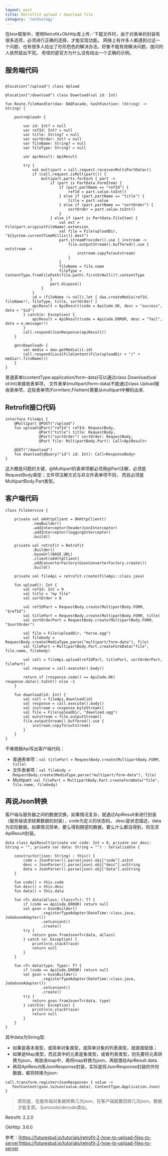 ```yaml
---
layout: post
title: Retrofit2 upload / download file
category: 'technology'
---
```


在ktor框架中，使用Retrofit+OkHttp库上传／下载文件时，由于对表单的封装有很多选项，必须进行正确的选择，才能实现功能。
网络上有许多人都遇到过这一个问题，也有很多人给出了形形色色的解决办法，好象不能有效解决问题，提问的人依然层出不究。
奇怪的是官方为什么没有给出一个正确的示例。


##  服务端代码 

```

@location("/upload") class Upload

@location("/download") class Download(val id: Int)

fun Route.fileHandler(dao: DAOFacade, hashFunction: (String) -> String) {

    post<Upload> {

        var id: Int? = null
        var refId: Int? = null
        var title: String? = null
        var sortOrder: Int? = null
        var fileName: String? = null
        var fileType: String? = null

        var apiResult: ApiResult

        try {
            val multipart = call.request.receive<MultiPartData>()
            if (call.request.isMultipart()) {
                multipart.parts.forEach { part ->
                    if (part is PartData.FormItem) {
                        if (part.partName == "refId") {
                            refId = part.value.toInt()
                        } else if (part.partName == "title") {
                            title = part.value
                        } else if (part.partName == "sortOrder") {
                            sortOrder = part.value.toInt()
                        }
                    } else if (part is PartData.FileItem) {
                        val ext = File(part.originalFileName).extension
                        val file = File(uploadDir, "${System.currentTimeMillis()}.$ext")
                        part.streamProvider().use { instream ->
                            file.outputStream().buffered().use { outstream ->
                                instream.copyTo(outstream)
                            }
                        }
                        fileName = file.name
                        fileType = ContentType.fromFilePath(file.path).firstOrNull()?.contentType
                    }
                    part.dispose()
                }
            }
            id = (fileName != null).let { dao.createMedia(refId, fileName!!, fileType, title, sortOrder) }
            apiResult = ApiResult(code = ApiCode.OK, desc = "success", data = "$id")
        } catch(e: Exception) {
            apiResult = ApiResult(code = ApiCode.ERROR, desc = "fail", data = e.message!!)
        }
        call.respond(JsonResponse(apiResult))
    }

    get<Download> {
        val media = dao.getMedia(it.id)
        call.respond(LocalFileContent(File(uploadDir + "/" + media!!.fileName)))
    }
}
```
普通表单(contentType:application/form-data)可以通过class Download(val id:Int)来接收表单项，
文件表单(multipart/form-data)不能通过class Upload接收表单项，这些表单项(FormItem,FileItem)需要从multipart中解码出来.

##  Retrofit接口代码

``` 
interface FileApi {
    @Multipart @POST("/upload")
    fun upload(@Part("refId") refId: RequestBody,
               @Part("title") title: RequestBody,
               @Part("sortOrder") sortOrder: RequestBody,
               @Part file: MultipartBody.Part): Call<ApiResult>

    @GET("/download")
    fun download(@Query("id") id: Int): Call<ResponseBody>
}
```
这大概是问题的关键，@Multipart的表单项都必须用@Part注解，必须是RequestBody类型；文件项注解方式与非文件表单项不同，
而且必须是MultipartBody.Part类型。

##  客户端代码

``` 
class FileService {

    private val okHttpClient = OkHttpClient()
            .newBuilder()
            .addInterceptor(headerJsonInterceptor)
            .addInterceptor(loggingInterceptor)
            .build()

    private val retrofit = Retrofit
            .Builder()
            .baseUrl(BASE_URL)
            .client(okHttpClient)
            .addConverterFactory(GsonConverterFactory.create())
            .build()

    private val fileApi = retrofit.create(FileApi::class.java)

    fun upload(): Int {
        val refId: Int = 9
        val title = "my file"
        val sortOrder = 0

        val refIdPart = RequestBody.create(MultipartBody.FORM, "$refId")
        val titlePart = RequestBody.create(MultipartBody.FORM, title)
        val sortOrderPart = RequestBody.create(MultipartBody.FORM, "$sortOrder")

        val file = File(uploadDir, "horse.ogg")
        val filebody = RequestBody.create(MediaType.parse("multipart/form-data"), file)
        val filePart = MultipartBody.Part.createFormData("file", file.name, filebody)

        val call = fileApi.upload(refIdPart, titlePart, sortOrderPart, filePart)
        val response = call.execute().body()

        return if (response.code() == ApiCode.OK) response.data().toInt() else -1
    }

    fun download(id: Int) {
        val call = fileApi.download(id)
        val response = call.execute().body()
        val instream = response.byteStream()
        val file = File(uploadDir, "download.ogg")
        val outstream = file.outputStream()
        file.outputStream().buffered().use {
            instream.copyTo(outstream)
        }
    }
}

```

不难根据Api写出客户端代码：

-   普通表单项：```val titlePart = RequestBody.create(MultipartBody.FORM, title)```
-   文件表单项：```val filebody = RequestBody.create(MediaType.parse("multipart/form-data"), file) ```
-   Multipart: ```val filePart = MultipartBody.Part.createFormData("file", file.name, filebody) ```

##  再说Json转换 

客户端与服务器之间的数据交换，如果情况复杂，就通过ApiResult来进行封装（服务端请求结果数据的封装），code为定义的状态码，
desc是状态描述，data为实际数据。如果情况简单，要么得到期望的数据，要么什么都没得到，则无须ApiResult封装。

```
data class ApiResult(private var code: Int = 0, private var desc: String = "", private var data: String = "") : Serializable {

    constructor(json: String) : this() {
        code = JsonParser().parse(json).obj["code"].asInt
        desc = JsonParser().parse(json).obj["desc"].asString
        data = JsonParser().parse(json).obj["data"].asString
    }

    fun code() = this.code
    fun desc() = this.desc
    fun data() = this.data

    fun <T> data(aClass: Class<T>): T? {
        if (code == ApiCode.ERROR) return null
        val gson = GsonBuilder()
                .registerTypeAdapter(DateTime::class.java, JodaGsonAdapter())
                .setLenient()
                .create()
        try {
            return gson.fromJson<T>(data, aClass)
        } catch (e: Exception) {
            println(e.stackTrace)
            return null
        }
    }

    fun <T> data(type: Type): T? {
        if (code == ApiCode.ERROR) return null
        val gson = GsonBuilder()
                .registerTypeAdapter(DateTime::class.java, JodaGsonAdapter())
                .setLenient()
                .create()
        try {
            return gson.fromJson<T>(data, type)
        } catch(e: Exception) {
            println(e.stackTrace)
            return null
        }
    }
}
```

其中data为String型.

-   如果是基本类型，或简单对象类型，或简单对象的列表类型，就直接赋值；
-   如果是Map类型，而且其中的元素是象类型，或者列表类型，则先要将元素转换为json，再放进map中，再将map转换为json，再赋值给ApiResult.data.
-   再将ApiResult用JsonResponse封装，实际是将JsonResponse封装的作何数据，都将转换为json:
``` 
call.transform.register<JsonResponse> { value ->
   TextContent(gson.toJson(value.data), ContentType.Application.Json)
}
```

>   原则是，在服务端对象据转换几次json，在客户端就要回转几次json，数据才能复原。与encode/decode类似。

Retrofit: 2.2.0

OkHttp: 3.6.0


参考：[https://futurestud.io/tutorials/retrofit-2-how-to-upload-files-to-server]https://futurestud.io/tutorials/retrofit-2-how-to-upload-files-to-server

